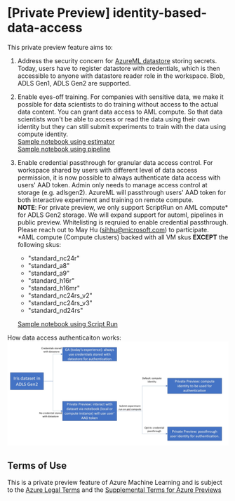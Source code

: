 # [Private Preview] identity-based-data-access

This private preview feature aims to:
1. Address the security concern for [AzureML datastore](https://docs.microsoft.com/en-us/azure/machine-learning/how-to-access-data) storing secrets. Today, users have to register datastore with credentials, which is then accessible to anyone with datastore reader role in the workspace. Blob, ADLS Gen1, ADLS Gen2 are supported.
2. Enable eyes-off training. For companies with sensitive data, we make it possible for data scientists to do training without access to the actual data content. You can grant data access to AML compute. So that data scientists won't be able to access or read the data using their own identity but they can still submit experiments to train with the data using compute identity.<br>
[Sample notebook using estimator](./compute-identity/train-with-estimator/)<br>
[Sample notebook using pipeline](./compute-identity/multi-step-pipelines/)
3. Enable credential passthrough for granular data access control. For workspace shared by users with different level of data access permission, it is now possible to always authenticate data access with users' AAD token. Admin only needs to manage access control at storage (e.g. adlsgen2). AzureML will passthrough users' AAD token for both interactive experiment and training on remote compute. <br>
**NOTE**: For private preview, we only support ScriptRun on AML compute* for ADLS Gen2 storage. We will expand support for automl, pipelines in public preview. Whitelisting is reqruied to enable credential passthrough. Please reach out to May Hu (sihhu@microsoft.com) to participate. <br>
*AML compute (Compute clusters) backed with all VM skus **EXCEPT** the following skus:
    - "standard_nc24r" 
    - "standard_a8" 
    - "standard_a9" 
    - "standard_h16r" 
    - "standard_h16mr" 
    - "standard_nc24rs_v2" 
    - "standard_nc24rs_v3" 
    - "standard_nd24rs" 

    [Sample notebook using Script Run](./user-identity-passthrough/train-with-datasets)

How data access authenticaiton works:
![flow](authentication.jpg)


## Terms of Use
This is a private preview feature of Azure Machine Learning and is subject to the [Azure Legal Terms](https://azure.microsoft.com/en-us/support/legal/?ranMID=24542&ranEAID=msYS1Nvjv4c&ranSiteID=msYS1Nvjv4c-pQVqGgzMLX3ysSdCWd8org&epi=msYS1Nvjv4c-pQVqGgzMLX3ysSdCWd8org&irgwc=1&OCID=AID2000142_aff_7593_1243925&tduid=%28ir__6kriqwk10wkftwnk0higqpq2m22xi0gd9xxevzpz00%29%287593%29%281243925%29%28msYS1Nvjv4c-pQVqGgzMLX3ysSdCWd8org%29%28%29&irclickid=_6kriqwk10wkftwnk0higqpq2m22xi0gd9xxevzpz00) and the [Supplemental Terms for Azure Previews](https://azure.microsoft.com/en-us/support/legal/preview-supplemental-terms/)<br>
